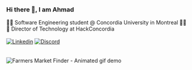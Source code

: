 ### Hi there 👋, I am Ahmad
👨‍🎓 Software Engineering student @ Concordia University in Montreal 🧑‍💻\
🐝 Director of Technology at HackConcordia\
</br>
[![Linkedin](https://img.shields.io/badge/LinkedIn-0077B5?style=for-the-badge&logo=linkedin&logoColor=white)](https://www.linkedin.com/in/Ahmad-Elmahallawy/ )
[![Discord](https://img.shields.io/badge/Discord-5865F2?style=for-the-badge&logo=discord&logoColor=white)](https://www.discordapp.com/users/296305120365510656)\
</br>
</br>
![Farmers Market Finder - Animated gif demo](https://user-images.githubusercontent.com/74038190/241765440-80728820-e06b-4f96-9c9e-9df46f0cc0a5.gif)



<!--
**Ahmad-Elmahallawy/Ahmad-Elmahallawy** is a ✨ _special_ ✨ repository because its `README.md` (this file) appears on your GitHub profile.

Here are some ideas to get you started:

- 🔭 I’m currently working on ...
- 🌱 I’m currently learning ...
- 👯 I’m looking to collaborate on ...
- 🤔 I’m looking for help with ...
- 💬 Ask me about ...
- 📫 How to reach me: ...
- 😄 Pronouns: ...
- ⚡ Fun fact: ...
-->
